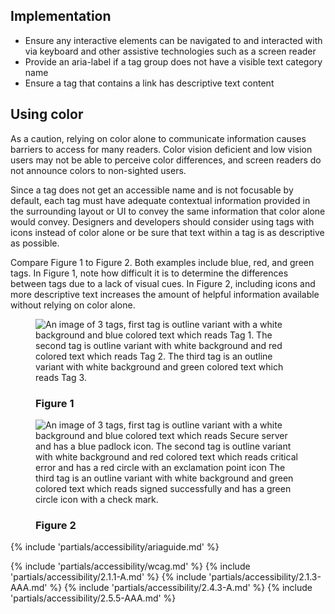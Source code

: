 
## Implementation

- Ensure any interactive elements can be navigated to and interacted with via keyboard and other assistive technologies such as a screen reader
- Provide an aria-label if a tag group does not have a visible text category name
- Ensure a tag that contains a link has descriptive text content

## Using color
As a caution, relying on color alone to communicate information causes barriers to access for many readers. Color vision deficient and low vision users may not be able to perceive color differences, and screen readers do not announce colors to non-sighted users.

Since a tag does not get an accessible name and is not focusable by default, each tag must have adequate contextual information provided in the surrounding layout or UI to convey the same information that color alone would convey. Designers and developers should consider using tags with icons instead of color alone or be sure that text within a tag is as descriptive as possible.

Compare Figure 1 to Figure 2. Both examples include blue, red, and green tags. In Figure 1, note how difficult it is to determine the differences between tags due to a lack of visual cues. In Figure 2, including icons and more descriptive text increases the amount of helpful information available without relying on color alone.


<div class="grid xs-two-columns">
  <figure>
    <uxdot-example width-adjustment="418px">
      <img src="../tag-a11y-using-color-fig-1.svg"
          alt="An image of 3 tags, first tag is outline variant with a white background and blue colored text which reads Tag 1.  The second tag is outline variant with white background and red colored text which reads Tag 2. The third tag is an outline variant with white background and green colored text which reads Tag 3.">
    </uxdot-example>
    <figcpation><h3>Figure 1</h3></figcaption>
  </figure>
  <figure>
    <uxdot-example width-adjustment="418px">
      <img src="../tag-a11y-using-color-fig-2.svg"
          alt="An image of 3 tags, first tag is outline variant with a white background and blue colored text which reads Secure server and has a blue padlock icon.  The second tag is outline variant with white background and red colored text which reads critical error and has a red circle with an exclamation point icon The third tag is an outline variant with white background and green colored text which reads signed successfully and has a green circle icon with a check mark.">
    </uxdot-example>
    <figcpation><h3>Figure 2</h3></figcaption>
  </figure>
</div>


{% include 'partials/accessibility/ariaguide.md' %}

{% include 'partials/accessibility/wcag.md' %}
{% include 'partials/accessibility/2.1.1-A.md' %}
{% include 'partials/accessibility/2.1.3-AAA.md' %}
{% include 'partials/accessibility/2.4.3-A.md' %}
{% include 'partials/accessibility/2.5.5-AAA.md' %}

